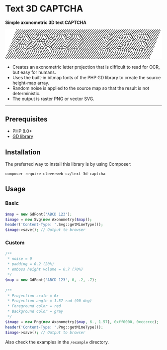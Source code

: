# Text 3D CAPTCHA
**Simple axonometric 3D text CAPTCHA**

![Text 3D CAPTCHA](./example/example.svg)

- Creates an axonometric letter projection that is difficult to read for OCR, but easy for humans.
- Uses the built-in bitmap fonts of the PHP GD library to create the source height-map array.
- Random noise is applied to the source map so that the result is not deterministic.
- The output is raster PNG or vector SVG.

---

## Prerequisites

- PHP 8.0+
- [GD library](http://php.net/manual/en/book.image.php)


## Installation

The preferred way to install this library is by using Composer:

```
composer require cleverweb-cz/text-3d-captcha
```

## Usage

### Basic

```php
$map = new GdFont('ABCD 123');
$image = new Svg(new Axonometry($map));
header('Content-Type: '.Svg::getMimeType());
$image->save(); // Output to browser
```

### Custom

```php
/**
 * noise = 0
 * padding = 0.2 (20%)
 * emboss height volume = 0.7 (70%)
 */
$map = new GdFont('ABCD 123', 0, .2, .7);

/**
 * Projection scale = 6x
 * Projection angle = 1.57 rad (90 deg)
 * Foreground color = red
 * Background color = gray
 */
$image = new Png(new Axonometry($map, 6., 1.57), 0xff0000, 0xcccccc);
header('Content-Type: '.Png::getMimeType());
$image->save(); // Output to browser
```

Also check the examples in the `/example` directory.
